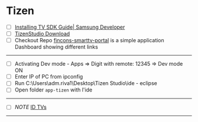 # Tizen

- [ ] [Installing TV SDK Guide| Samsung Developer](https://developer.samsung.com/smarttv/develop/getting-started/setting-up-sdk/installing-tv-sdk.html "https://developer.samsung.com/smarttv/develop/getting-started/setting-up-sdk/installing-tv-sdk.html")
- [ ] [TizenStudio Download](https://developer.tizen.org/development/tizen-studio/download)
- [ ] Checkout Repo [fincons-smarttv-portal](https://git02.finconsgroup.com/sebastiano.bianchini/fincons-smarttv-portal) is a simple application Dashboard showing different links

---

- [ ] Activating Dev mode - Apps => Digit with remote: 12345 => Dev mode ON
- [ ] Enter IP of PC from ipconfig
- [ ] Run C:\Users\adm.riva1\Desktop\Tizen Studio\ide - eclipse
- [ ] Open folder `app-tizen` with l'ide

---

- [ ] _NOTE_ [ID TVs](<https://finconsspa.sharepoint.com/:o:/r/sites/RTNGRP/_layouts/15/doc2.aspx?sourcedoc=%7B85c36a7e-9d28-4063-864b-ed50bd4bc928%7D&action=edit&wd=target(Tizen.one%7C36519034-AC76-4D9F-8E29-74D3ACCFBF72%2FID%20TV%20abilitate%20all%27installazione%7C762E7E0F-643E-4DEA-A652-DA02FF135A39%2F)&clickparams=eyJBcHBOYW1lIjoiVGVhbXMtRGVza3RvcCIsIkFwcFZlcnNpb24iOiI0OS8yNDAzMzEwMTgxNyIsIkhhc0ZlZGVyYXRlZFVzZXIiOmZhbHNlfQ%3D%3D>)

---
